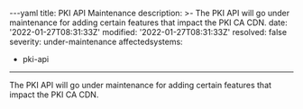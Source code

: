 ---yaml
title: PKI API Maintenance
description: >-
  The PKI API will go under maintenance for adding certain features that impact
  the PKI CA CDN.
date: '2022-01-27T08:31:33Z'
modified: '2022-01-27T08:31:33Z'
resolved: false
severity: under-maintenance
affectedsystems:
  - pki-api
---
The PKI API will go under maintenance for adding certain features that impact the PKI CA CDN.

